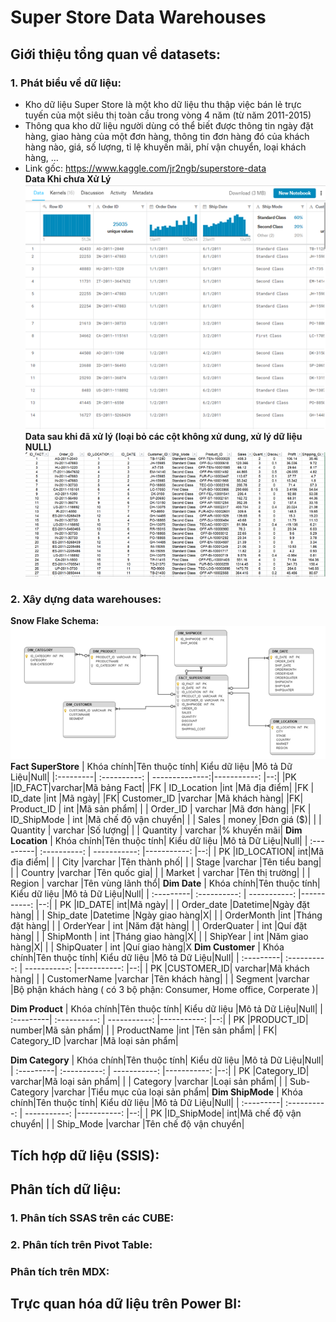 # Super Store Data Warehouses
 
## Giới thiệu tổng quan về datasets:

### 1. Phát biểu về dữ liệu:
 - Kho dữ liệu Super Store là một kho dữ liệu thu thập việc bán lẻ trực tuyến của một siêu thị toàn cầu trong vòng 4 năm (từ năm 2011-2015)
 - Thông qua kho dữ liệu người dùng có thể biết được thông tin ngày đặt hàng, giao hàng của một đơn hàng, thông tin đơn hàng đó của khách hàng nào, giá, số lượng, tỉ lệ khuyến mãi, phí vận chuyển, loại khách hàng, …
 - Link gốc: https://www.kaggle.com/jr2ngb/superstore-data <br>
**Data Khi chưa Xử Lý**
![](image/DataChuaXuLy.png)<br>
**Data sau khi đã xử lý (loại bỏ các cột không xử dung, xử lý dữ liệu NULL)**
![](image/DataXuLy.png)

### 2. Xây dựng data warehouses: 
**Snow Flake Schema:**
![](image/SnowFlakeSchema.png) <br>
**Fact SuperStore**
| Khóa chính|Tên thuộc tính| Kiểu dữ liệu  |Mô tả Dữ Liệu|Null|
|:---------| :----------: | --------------:|-----------: |--:|
|PK |ID_FACT|varchar|Mã bảng Fact|
|FK | ID_Location |int  |Mã địa điểm|
|FK | ID_date |int |Mã ngày|
|FK| Customer_ID |varchar  |Mã khách hàng|
|FK| Product_ID | int |Mã sản phẩm|
|   | Order_ID | varchar |Mã đơn hàng|
|FK | ID_ShipMode | int |Mã chế độ vận chuyển|
|   | Sales | money |Đơn giá ($)|
|   | Quantity | varchar |Số lượng|
|   | Quantity | varchar |% khuyến mãi|
**Dim Location**
| Khóa chính|Tên thuộc tính| Kiểu dữ liệu  |Mô tả Dữ Liệu|Null|
| :---------| :----------: | -----------: |-----------: |--:|
| PK |ID_LOCATION| int|Mã địa điểm|
|   | City |varchar  |Tên thành phố|
|   | Stage |varchar |Tên tiểu bang|
|   | Country |varchar  |Tên quốc gia|
|   | Market | varchar |Tên thị trường|
|   | Region | varchar |Tên vùng lãnh thổ|
**Dim Date**
| Khóa chính|Tên thuộc tính| Kiểu dữ liệu  |Mô tả Dữ Liệu|Null|
| :---------| :----------: | -----------: |-----------: |--:|
| PK |ID_DATE| int|Mã ngày|
|   | Order_date |Datetime|Ngày đặt hàng|
|   | Ship_date |Datetime |Ngày giao hàng|X|
|   | OrderMonth |int  |Tháng đặt hàng|
|   | OrderYear | int |Năm đặt hàng|
|   | OrderQuater | int |Quí đặt hàng|
|   | ShipMonth | int |Tháng giao hàng|X|
|   | ShipYear | int |Năm giao hàng|X|
|   | ShipQuater | int |Quí giao hàng|X
**Dim Customer**
| Khóa chính|Tên thuộc tính| Kiểu dữ liệu  |Mô tả Dữ Liệu|Null|
| :---------| :----------: | -----------: |-----------: |--:|
| PK |CUSTOMER_ID| varchar|Mã khách hàng|
|   | CustomerName |varchar  |Tên khách hàng|
|   | Segment |varchar |Bộ phận khách hàng ( có 3 bộ phận: Consumer, Home office, Corperate )|

**Dim Product**
| Khóa chính|Tên thuộc tính| Kiểu dữ liệu  |Mô tả Dữ Liệu|Null|
| :---------| :----------: | -----------: |-----------: |--:|
| PK |PRODUCT_ID| number|Mã sản phẩm|
|   | ProductName |int  |Tên sản phẩm|
| FK| Category_ID |varchar |Mã loại sản phẩm|

**Dim Category**
| Khóa chính|Tên thuộc tính| Kiểu dữ liệu  |Mô tả Dữ Liệu|Null|
| :---------| :----------: | -----------: |-----------: |--:|
| PK |Category_ID| varchar|Mã loại sản phẩm|
|   | Category  |varchar  |Loại sản phẩm|
|   | Sub-Category |varchar |Tiểu mục của loại sản phẩm|
**Dim ShipMode**
| Khóa chính|Tên thuộc tính| Kiểu dữ liệu  |Mô tả Dữ Liệu|Null|
| :---------| :----------: | -----------: |-----------: |--:|
| PK |ID_ShipMode| int|Mã chế độ vận chuyển|
|   | Ship_Mode |varchar  |Tên chế độ vận chuyển|


## Tích hợp dữ liệu (SSIS):

## Phân tích dữ liệu:

### 1. Phân tích SSAS trên các CUBE:
### 2. Phân tích trên Pivot Table:

### Phân tích trên MDX:

## Trực quan hóa dữ liệu trên Power BI:

